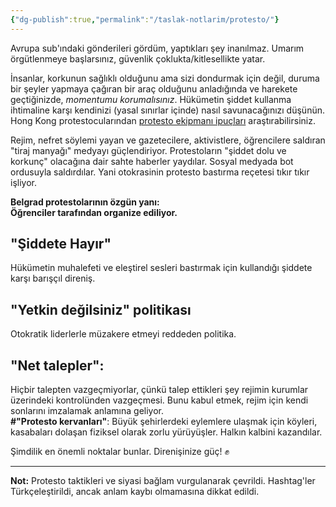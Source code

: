 ```yaml
---
{"dg-publish":true,"permalink":"/taslak-notlarim/protesto/"}
---
```



Avrupa sub'ındaki gönderileri gördüm, yaptıkları şey inanılmaz. Umarım örgütlenmeye başlarsınız, güvenlik çoklukta/kitlesellikte yatar.  
  
İnsanlar, korkunun sağlıklı olduğunu ama sizi dondurmak için değil, duruma bir şeyler yapmaya çağıran bir araç olduğunu anladığında ve harekete geçtiğinizde, *momentumu korumalısınız*. Hükümetin şiddet kullanma ihtimaline karşı kendinizi (yasal sınırlar içinde) nasıl savunacağınızı düşünün. Hong Kong protestocularından [protesto ekipmanı ipuçları](https://www.reddit.com/r/coolguides/comments/gs0k6v/protest_gear_tips_from_hong_kong_protesters/?utm_source=share&utm_medium=web3x&utm_name=web3xcss&utm_term=1&utm_content=share_button) araştırabilirsiniz.  
  
Rejim, nefret söylemi yayan ve gazetecilere, aktivistlere, öğrencilere saldıran "tiraj manyağı" medyayı güçlendiriyor. Protestoların "şiddet dolu ve korkunç" olacağına dair sahte haberler yaydılar. Sosyal medyada bot ordusuyla saldırdılar. Yani otokrasinin protesto bastırma reçetesi tıkır tıkır işliyor.  
  
**Belgrad protestolarının özgün yanı:**  
**Öğrenciler tarafından organize ediliyor.**  
## "Şiddete Hayır"
Hükümetin muhalefeti ve eleştirel sesleri bastırmak için kullandığı şiddete karşı barışçıl direniş.  

## "Yetkin değilsiniz" politikası
Otokratik liderlerle müzakere etmeyi reddeden politika.

## "Net talepler": 
Hiçbir talepten vazgeçmiyorlar, çünkü talep ettikleri şey rejimin kurumlar üzerindeki kontrolünden vazgeçmesi. Bunu kabul etmek, rejim için kendi sonlarını imzalamak anlamına geliyor.  
**#"Protesto kervanları"**: Büyük şehirlerdeki eylemlere ulaşmak için köyleri, kasabaları dolaşan fiziksel olarak zorlu yürüyüşler. Halkın kalbini kazandılar.  
  
Şimdilik en önemli noktalar bunlar. Direnişinize güç! ✊  

---  
  
**Not:** Protesto taktikleri ve siyasi bağlam vurgulanarak çevrildi. Hashtag'ler Türkçeleştirildi, ancak anlam kaybı olmamasına dikkat edildi.
